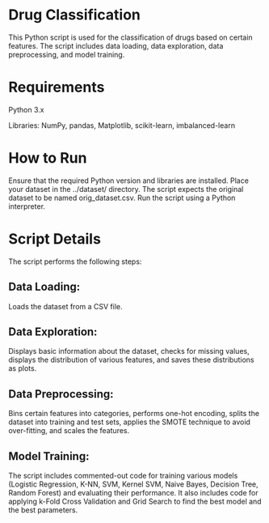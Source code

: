 # Drug Classification
This Python script is used for the classification of drugs based on certain features. The script includes data loading, data exploration, data preprocessing, and model training.

# Requirements
Python 3.x

Libraries: NumPy, pandas, Matplotlib, scikit-learn, imbalanced-learn

# How to Run
Ensure that the required Python version and libraries are installed.
Place your dataset in the ../dataset/ directory. The script expects the original dataset to be named orig_dataset.csv.
Run the script using a Python interpreter.

# Script Details
The script performs the following steps:

## Data Loading: 
Loads the dataset from a CSV file.

## Data Exploration:
Displays basic information about the dataset, checks for missing values, displays the distribution of various features, and saves these distributions as plots.

## Data Preprocessing:
Bins certain features into categories, performs one-hot encoding, splits the dataset into training and test sets, applies the SMOTE technique to avoid over-fitting, and scales the features.

## Model Training:
The script includes commented-out code for training various models (Logistic Regression, K-NN, SVM, Kernel SVM, Naive Bayes, Decision Tree, Random Forest) and evaluating their performance. It also includes code for applying k-Fold Cross Validation and Grid Search to find the best model and the best parameters.
